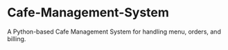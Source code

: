 # Cafe-Management-System
A Python-based Cafe Management System for handling menu, orders, and billing.
